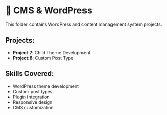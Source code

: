 # 📝 CMS & WordPress

This folder contains WordPress and content management system projects.

## Projects:
- **Project 7**: Child Theme Development
- **Project 8**: Custom Post Type

## Skills Covered:
- WordPress theme development
- Custom post types
- Plugin integration
- Responsive design
- CMS customization
